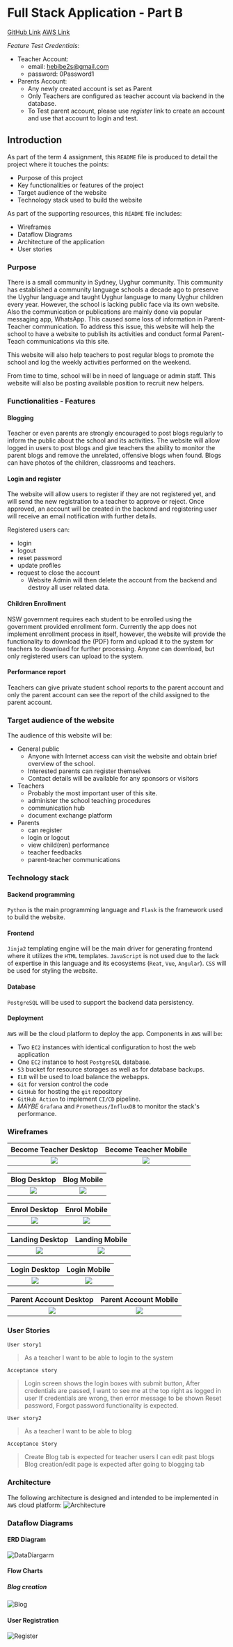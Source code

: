 # Full Stack Application - Part B

[GitHub Link](https://github.com/habibah-adam/uyghur_school)
[AWS Link](http://18.132.120.125/)

*Feature Test Credentials*: 
- Teacher Account:
    - email: hebibe2s@gmail.com
    - password: 0Password1
- Parents Account:
    - Any newly created account is set as Parent
    - Only Teachers are configured as teacher account via backend in the database.
    - To Test parent account, please use *register* link to create an account and use that account to login and test.

## Introduction

As part of the term 4 assignment, this `README` file is produced to detail the project where it touches the points:
- Purpose of this project
- Key functionalities or features of the project
- Target audience of the website
- Technology stack used to build the website

As part of the supporting resources, this `README` file includes:
- Wireframes
- Dataflow Diagrams
- Architecture of the application
- User stories

### Purpose

There is a small community in Sydney, Uyghur community. This community has established a community language schools a decade ago to preserve the Uyghur language and taught Uyghur language to many Uyghur children every year. However, the school is lacking public face via its own website. Also the communication or publications are mainly done via popular messaging app, WhatsApp. This caused some loss of information in Parent-Teacher communication. To address this issue, this website will help the school to have a website to publish its activities and conduct formal Parent-Teach communications via this site. 

This website will also help teachers to post regular blogs to promote the school and log the weekly activities performed on the weekend. 

From time to time, school will be in need of language or admin staff. This website will also be posting available position to recruit new helpers.

### Functionalities - Features

#### Blogging
Teacher or even parents are strongly encouraged to post blogs regularly to inform the public about the school and its activities. The website will allow logged in users to post blogs and give teachers the ability to monitor the parent blogs and remove the unrelated, offensive blogs when found. Blogs can have photos of the children, classrooms and teachers.

#### Login and register
The website will allow users to register if they are not registered yet, and will send the new registration to a teacher to approve or reject. Once approved, an account will be created in the backend and registering user will receive an email notification with further details. 

Registered users can:
- login
- logout
- reset password
- update profiles
- request to close the account
    - Website Admin will then delete the account from the backend and destroy all user related data.

#### Children Enrollment
NSW government requires each student to be enrolled using the government provided enrollment form. Currently the app does not implement enrollment process in itself, however, the website will provide the functionality to download the (PDF) form and upload it to the system for teachers to download for further processing. Anyone can download, but only registered users can upload to the system.

#### Performance report
Teachers can give private student school reports to the parent account and only the parent account can see the report of the child assigned to the parent account.

### Target audience of the website
The audience of this website will be:
- General public
    - Anyone with Internet access can visit the website and obtain brief overview of the school.
    - Interested parents can register themselves
    - Contact details will be available for any sponsors or visitors
- Teachers
    - Probably the most important user of this site.
    - administer the school teaching procedures
    - communication hub
    - document exchange platform
- Parents
    - can register
    - login or logout
    - view child(ren) performance
    - teacher feedbacks
    - parent-teacher communications

### Technology stack

#### Backend programming
`Python` is the main programming language and `Flask` is the framework used to build the website. 
#### Frontend
`Jinja2` templating engine will be the main driver for generating frontend where it utilizes the `HTML` templates. `JavaScript` is not used due to the lack of expertise in this language and its ecosystems (`Reat`, `Vue`, `Angular`). `CSS` will be used for styling the website. 

#### Database
`PostgreSQL` will be used to support the backend data persistency. 
#### Deployment
`AWS` will be the cloud platform to deploy the app. Components in `AWS` will be:
- Two `EC2` instances with identical configuration to host the web application
- One `EC2` instance to host `PostgreSQL` database. 
- `S3` bucket for resource storages as well as for database backups.
- `ELB` will be used to load balance the webapps.
- `Git` for version control the code
- `GitHub` for hosting the `git` repository
- `GitHub Action` to implement `CI/CD` pipeline.
- *MAYBE* `Grafana` and `Prometheus/InfluxDB` to monitor the stack's performance.

### Wireframes

Become Teacher Desktop             | Become Teacher Mobile 
:-------------------------:|:-------------------------:
![](./docs/wireframes/Become_a_teacher.png)  |  ![](./docs/wireframes/Become_a_teacher1.png) 

Blog Desktop             | Blog Mobile 
:-------------------------:|:-------------------------:
![](./docs/wireframes/Blog_page.png)  |  ![](./docs/wireframes/Blog_page1.png) 

Enrol Desktop             | Enrol Mobile 
:-------------------------:|:-------------------------:
![](./docs/wireframes/Enrol_page.png)  |  ![](./docs/wireframes/Enrol_page1.png) 

Landing Desktop             | Landing Mobile 
:-------------------------:|:-------------------------:
![](./docs/wireframes/Landing_page.png)  |  ![](./docs/wireframes/Landing_page1.png) 

Login Desktop             | Login Mobile 
:-------------------------:|:-------------------------:
![](./docs/wireframes/Login.png)  | ![](./docs/wireframes/Login1.png) 

Parent Account Desktop             | Parent Account Mobile 
:-------------------------:|:-------------------------:
![](./docs/wireframes/Parent_account.png)  |  ![](./docs/wireframes/Parent_account1.png) 

### User Stories

`User story1`
> As a teacher I want to be able to login to the system

`Acceptance story`
> Login screen shows the login boxes with submit button, 
> After credentials are passed, I want to see me at the top right as logged in user
> If credentials are wrong, then error message to be shown
> Reset password, Forgot password functionality is expected.


`User story2`
> As a teacher I want to be able to blog

`Acceptance Story`
> Create Blog tab is expected for teacher users
> I can edit past blogs
> Blog creation/edit page is expected after going to blogging tab

### Architecture
The following architecture is designed and intended to be implemented in `AWS` cloud platform:
![Architecture](./docs/architecture.png)

### Dataflow Diagrams

#### ERD Diagram
![DataDiargarm](./docs/ERD.png)


#### Flow Charts

##### Blog creation

![Blog](./docs/blog_creation.png)


#### User Registration

![Register](./docs/register.png)